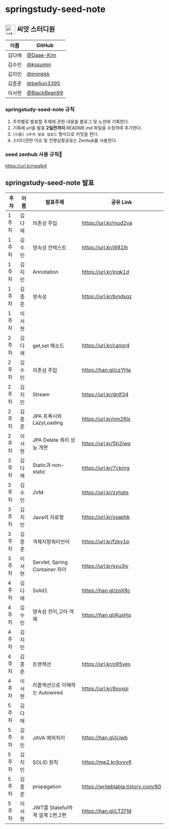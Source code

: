 # springstudy-seed-note

## <img src="http://plasedu.org/plas/web/korean/image/level/level01.png" alt="씨앗" align="center" style="margin: 0px; padding: 0px; border: 1px solid rgb(211, 211, 211); outline: none; vertical-align: middle; width: 30px; border-radius: 2px;" title=""> 씨앗 스터디원 

| 이름   | GitHub                                         |
| ------ | ---------------------------------------------- |
| 김다애 | [@Daae-Kim](https://github.com/Daae-Kim) |
| 김수민 | [@kssumin](https://github.com/kssumin) |
| 김지민 | [@jminkkk](https://github.com/jminkkk) |
| 김종준 | [@belljun3395](https://github.com/belljun3395) |
| 이서현 | [@BlackBean99](https://github.com/BlackBean99) |

### springstudy-seed-note 규칙
1. 주차별로 발표할 주제에 관한 내용을 블로그 및 노션에 기록한다.
2. 기록에 url을 발표 **2일전까지** README.md 파일을 수정하여 추가한다.
3. `[이름] n주차 발표 업로드` 형식으로 커밋을 한다.
4. 스터디관련 이슈 및 진행상황공유는 Zenhub를 사용한다.

### seed zenhub 사용 규칙:seedling:
https://url.kr/neqlb4


## springstudy-seed-note 발표
| 주차 | 이름 | 발표주제| 공유 Link |
| --- | --- | -------- | -------- |
| 1주차 | 김다애 |의존성 주입 | https://url.kr/mud2va | 
| 1주차 | 김수민 | 영속성 컨텍스트 |https://url.kr/i981lh |
| 1주차 | 김지민| Annotation | https://url.kr/inqk1d |
| 1주차 | 김종준 | 영속성 | https://url.kr/bmdsqz |
| 1주차 | 이서현 | | |
| 2주차 | 김다애 | get,set 메소드| https://url.kr/canor4 | 
| 2주차 | 김수민 | 의존성 주입 | https://han.gl/czYHa |
| 2주차 | 김지민| Stream | https://url.kr/dnlf34 |
| 2주차 | 김종준 | JPA 프록시와 LazyLoading | https://url.kr/nm26lx |
| 2주차 | 이서현 | JPA Delete 쿼리 성능 개편 | https://url.kr/5h2iwq |
| 3주차 | 김다애 | Static과 non-static | https://url.kr/7cknrg | 
| 3주차 | 김수민 |JVM|https://url.kr/zyhqts|
| 3주차 | 김지민| Java의 자료형 | https://url.kr/xsaphk |
| 3주차 | 김종준 | 객체지향쿼리언어 | https://url.kr/fzky1p |
| 3주차 | 이서현 | Servlet, Spring Container 차이 | https://url.kr/syu3lv |
| 4주차 | 김다애 | Solid1 | https://han.gl/zqXRc |
| 4주차 | 김수민 | 영속성 전이,고아 객체 | https://han.gl/KuxHq |
| 4주차 | 김지민 | | |
| 4주차 | 김종준 | 트랜잭션 | https://url.kr/o95yes |
| 4주차 | 이서현 | 리플렉션으로 이해하는 Autowired | https://url.kr/8syxpi |
| 5주차 | 김다애 |  | |
| 5주차 | 김수민 | JAVA 예외처리| https://han.gl/jciwb|
| 5주차 | 김지민 |  SOLID 원칙  | https://me2.kr/kyyy6  |
| 5주차 | 김종준 | propagation | https://writeblabla.tistory.com/80 |
| 5주차 | 이서현 | JWT를 Stateful하게 설계 1편,2편 | https://han.gl/LTZFM |

